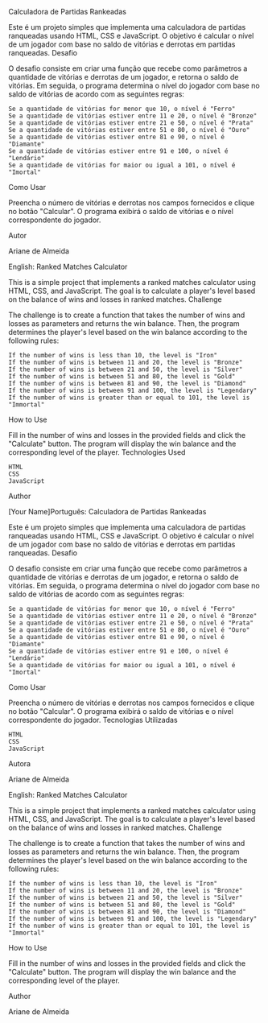 Calculadora de Partidas Rankeadas

Este é um projeto simples que implementa uma calculadora de partidas ranqueadas usando HTML, CSS e JavaScript. O objetivo é calcular o nível de um jogador com base no saldo de vitórias e derrotas em partidas ranqueadas.
Desafio

O desafio consiste em criar uma função que recebe como parâmetros a quantidade de vitórias e derrotas de um jogador, e retorna o saldo de vitórias. Em seguida, o programa determina o nível do jogador com base no saldo de vitórias de acordo com as seguintes regras:

    Se a quantidade de vitórias for menor que 10, o nível é "Ferro"
    Se a quantidade de vitórias estiver entre 11 e 20, o nível é "Bronze"
    Se a quantidade de vitórias estiver entre 21 e 50, o nível é "Prata"
    Se a quantidade de vitórias estiver entre 51 e 80, o nível é "Ouro"
    Se a quantidade de vitórias estiver entre 81 e 90, o nível é "Diamante"
    Se a quantidade de vitórias estiver entre 91 e 100, o nível é "Lendário"
    Se a quantidade de vitórias for maior ou igual a 101, o nível é "Imortal"

Como Usar

Preencha o número de vitórias e derrotas nos campos fornecidos e clique no botão "Calcular". O programa exibirá o saldo de vitórias e o nível correspondente do jogador.


Autor

Ariane de Almeida


English:
Ranked Matches Calculator

This is a simple project that implements a ranked matches calculator using HTML, CSS, and JavaScript. The goal is to calculate a player's level based on the balance of wins and losses in ranked matches.
Challenge

The challenge is to create a function that takes the number of wins and losses as parameters and returns the win balance. Then, the program determines the player's level based on the win balance according to the following rules:

    If the number of wins is less than 10, the level is "Iron"
    If the number of wins is between 11 and 20, the level is "Bronze"
    If the number of wins is between 21 and 50, the level is "Silver"
    If the number of wins is between 51 and 80, the level is "Gold"
    If the number of wins is between 81 and 90, the level is "Diamond"
    If the number of wins is between 91 and 100, the level is "Legendary"
    If the number of wins is greater than or equal to 101, the level is "Immortal"

How to Use

Fill in the number of wins and losses in the provided fields and click the "Calculate" button. The program will display the win balance and the corresponding level of the player.
Technologies Used

    HTML
    CSS
    JavaScript

Author

[Your Name]Português:
Calculadora de Partidas Rankeadas

Este é um projeto simples que implementa uma calculadora de partidas ranqueadas usando HTML, CSS e JavaScript. O objetivo é calcular o nível de um jogador com base no saldo de vitórias e derrotas em partidas ranqueadas.
Desafio

O desafio consiste em criar uma função que recebe como parâmetros a quantidade de vitórias e derrotas de um jogador, e retorna o saldo de vitórias. Em seguida, o programa determina o nível do jogador com base no saldo de vitórias de acordo com as seguintes regras:

    Se a quantidade de vitórias for menor que 10, o nível é "Ferro"
    Se a quantidade de vitórias estiver entre 11 e 20, o nível é "Bronze"
    Se a quantidade de vitórias estiver entre 21 e 50, o nível é "Prata"
    Se a quantidade de vitórias estiver entre 51 e 80, o nível é "Ouro"
    Se a quantidade de vitórias estiver entre 81 e 90, o nível é "Diamante"
    Se a quantidade de vitórias estiver entre 91 e 100, o nível é "Lendário"
    Se a quantidade de vitórias for maior ou igual a 101, o nível é "Imortal"

Como Usar

Preencha o número de vitórias e derrotas nos campos fornecidos e clique no botão "Calcular". O programa exibirá o saldo de vitórias e o nível correspondente do jogador.
Tecnologias Utilizadas

    HTML
    CSS
    JavaScript

Autora

Ariane de Almeida

English:
Ranked Matches Calculator

This is a simple project that implements a ranked matches calculator using HTML, CSS, and JavaScript. The goal is to calculate a player's level based on the balance of wins and losses in ranked matches.
Challenge

The challenge is to create a function that takes the number of wins and losses as parameters and returns the win balance. Then, the program determines the player's level based on the win balance according to the following rules:

    If the number of wins is less than 10, the level is "Iron"
    If the number of wins is between 11 and 20, the level is "Bronze"
    If the number of wins is between 21 and 50, the level is "Silver"
    If the number of wins is between 51 and 80, the level is "Gold"
    If the number of wins is between 81 and 90, the level is "Diamond"
    If the number of wins is between 91 and 100, the level is "Legendary"
    If the number of wins is greater than or equal to 101, the level is "Immortal"

How to Use

Fill in the number of wins and losses in the provided fields and click the "Calculate" button. The program will display the win balance and the corresponding level of the player.


Author

Ariane de Almeida
